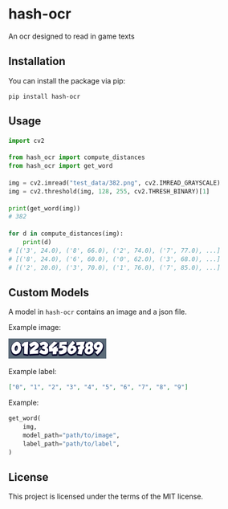 # hash-ocr

An ocr designed to read in game texts

## Installation

You can install the package via pip:

```
pip install hash-ocr
```

## Usage

```python
import cv2

from hash_ocr import compute_distances
from hash_ocr import get_word

img = cv2.imread("test_data/382.png", cv2.IMREAD_GRAYSCALE)
img = cv2.threshold(img, 128, 255, cv2.THRESH_BINARY)[1]

print(get_word(img))
# 382

for d in compute_distances(img):
    print(d)
# [('3', 24.0), ('8', 66.0), ('2', 74.0), ('7', 77.0), ...]
# [('8', 24.0), ('6', 60.0), ('0', 62.0), ('3', 68.0), ...]
# [('2', 20.0), ('3', 70.0), ('1', 76.0), ('7', 85.0), ...]
```

## Custom Models

A model in `hash-ocr` contains an image and a json file.

Example image:

![Model Image](hash_ocr/models/digits.png)

Example label:

```json
["0", "1", "2", "3", "4", "5", "6", "7", "8", "9"]
```

Example:

```python
get_word(
    img,
    model_path="path/to/image",
    label_path="path/to/label",
)
```

## License

This project is licensed under the terms of the MIT license.
